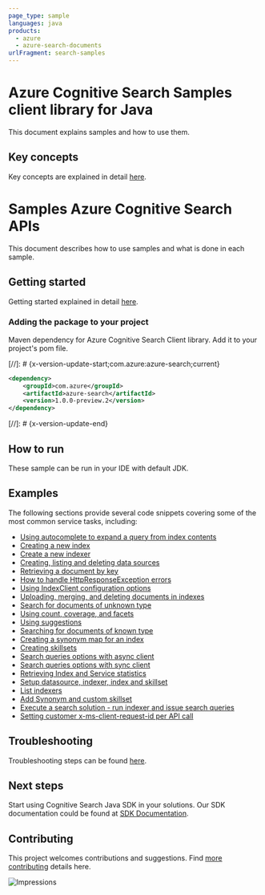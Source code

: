 ```yaml
---
page_type: sample
languages: java
products:
  - azure
  - azure-search-documents
urlFragment: search-samples
---
```


# Azure Cognitive Search Samples client library for Java
This document explains samples and how to use them.

## Key concepts
Key concepts are explained in detail [here][SDK_README_KEY_CONCEPTS].

# Samples Azure Cognitive Search APIs
This document describes how to use samples and what is done in each sample.

## Getting started
Getting started explained in detail [here][SDK_README_GETTING_STARTED].
 
### Adding the package to your project

Maven dependency for Azure Cognitive Search Client library. Add it to your project's pom file.

[//]: # {x-version-update-start;com.azure:azure-search;current}

```xml
<dependency>
    <groupId>com.azure</groupId>
    <artifactId>azure-search</artifactId>
    <version>1.0.0-preview.2</version>
</dependency>
```

[//]: # {x-version-update-end}

## How to run
These sample can be run in your IDE with default JDK.

## Examples
The following sections provide several code snippets covering some of the most common service tasks, including:

-   [Using autocomplete to expand a query from index contents](java/com/azure/search/documents/AutoCompleteExample.java)
-   [Creating a new index](java/com/azure/search/documents/CreateIndexExample.java)
-   [Create a new indexer](java/com/azure/search/documents/CreateIndexerExample.java)
-   [Creating, listing and deleting data sources](java/com/azure/search/documents/DataSourceExample.java)
-   [Retrieving a document by key](java/com/azure/search/documents/GetSingleDocumentExample.java)
-   [How to handle HttpResponseException errors](java/com/azure/search/documents/HttpResponseExceptionExample.java)
-   [Using IndexClient configuration options](java/com/azure/search/documents/IndexClientConfigurationExample.java)
-   [Uploading, merging, and deleting documents in indexes](java/com/azure/search/documents/IndexContentManagementExample.java)
-   [Search for documents of unknown type](java/com/azure/search/documents/SearchForDynamicDocumentsExample.java)
-   [Using count, coverage, and facets](java/com/azure/search/documents/SearchOptionsExample.java)
-   [Using suggestions](java/com/azure/search/documents/SearchSuggestionExample.java)
-   [Searching for documents of known type](java/com/azure/search/documents/SearchAsyncWithFullyTypedDocumentsExample.java)
-   [Creating a synonym map for an index](java/com/azure/search/documents/SynonymMapsCreateExample.java)
-   [Creating skillsets](java/com/azure/search/documents/CreateSkillsetExample.java)
-   [Search queries options with async client](java/com/azure/search/documents/SearchOptionsAsyncExample.java)
-   [Search queries options with sync client](java/com/azure/search/documents/SearchOptionsExample.java)
-   [Retrieving Index and Service statistics](java/com/azure/search/documents/IndexAndServiceStatisticsExample.java)
-   [Setup datasource, indexer, index and skillset](java/com/azure/search/documents/LifecycleSetupExample.java)
-   [List indexers](java/com/azure/search/documents/ListIndexersExample.java)
-   [Add Synonym and custom skillset](java/com/azure/search/documents/RefineSearchCapabilitiesExample.java)
-   [Execute a search solution - run indexer and issue search queries](java/com/azure/search/documents/RunningSearchSolutionExample.java)
-   [Setting customer x-ms-client-request-id per API call](java/com/azure/search/documents/PerCallRequestIdExample.java)

## Troubleshooting
Troubleshooting steps can be found [here][SDK_README_TROUBLESHOOTING].

## Next steps
Start using Cognitive Search Java SDK in your solutions. Our SDK documentation could be found at [SDK Documentation][azsearch_docs]. 

## Contributing
This project welcomes contributions and suggestions. Find [more contributing][SDK_README_CONTRIBUTING] details here.

<!-- LINKS -->
[KEYS_SDK_README]: ../../README.md
[SDK_README_CONTRIBUTING]: ../../README.md#contributing
[SDK_README_GETTING_STARTED]: ../../README.md#getting-started
[SDK_README_TROUBLESHOOTING]: ../../README.md#troubleshooting
[SDK_README_KEY_CONCEPTS]: ../../README.md#key-concepts
[SDK_README_DEPENDENCY]: ../../README.md#adding-the-package-to-your-product
[azsearch_docs]: https://docs.microsoft.com/en-us/azure/search

![Impressions](https://azure-sdk-impressions.azurewebsites.net/api/impressions/azure-sdk-for-java/sdk/search/azure-search/samples/README.png)

